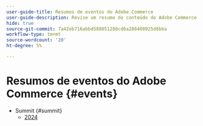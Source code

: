 ```yaml
---
user-guide-title: Resumos de eventos do Adobe Commerce
user-guide-description: Revise um resumo do conteúdo do Adobe Commerce sobre eventos Adobe.
hide: true
source-git-commit: 7a42eb716abbd588051288cd6a288408925d8bba
workflow-type: tm+mt
source-wordcount: '20'
ht-degree: 5%

---
```



# Resumos de eventos do Adobe Commerce {#events}

+ Summit {#summit}
   + [2024](summit/2024.md)
